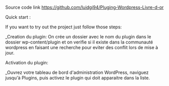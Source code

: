 Source code link https://github.com/luidgi94/Pluging-Wordpress-Livre-d-or

Quick start : 

If you want to try out the project just follow those steps:

_Creation du plugin:
On crée un dossier avec le nom du plugin dans le dossier wp-content/plugin 
et on verifie si il existe dans la communauté wordpress en faisant
une recherche pour eviter des conflit lors de mise à jour.

Activation du plugin: 

_Ouvrez votre tableau de bord d'administration WordPress, naviguez jusqu'à Plugins, puis activez le plugin qui doit apparaitre dans la liste.

